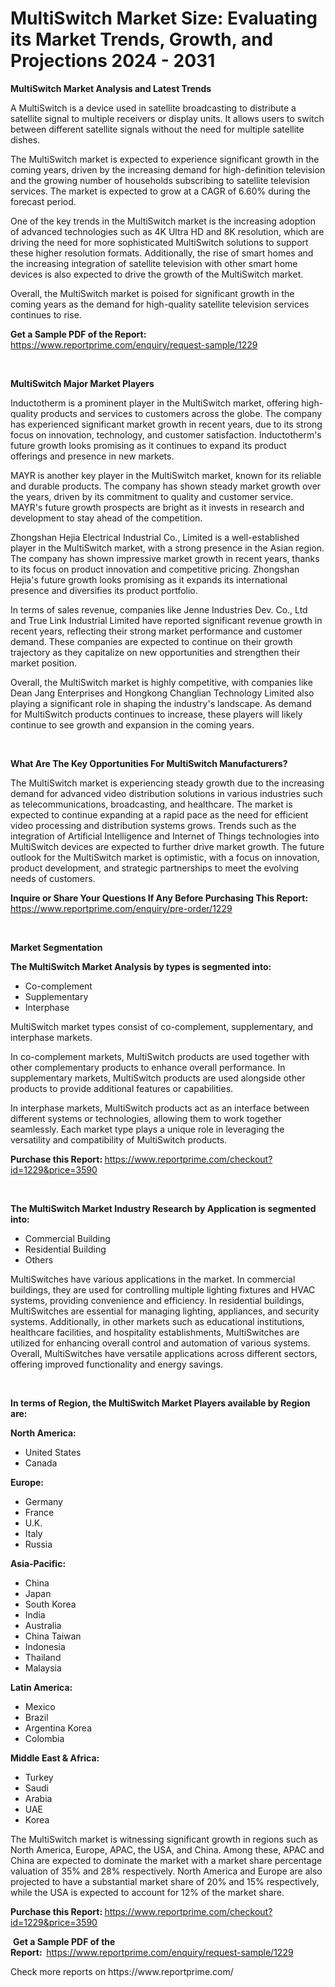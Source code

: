 <p><h1>MultiSwitch Market Size: Evaluating its Market Trends, Growth, and Projections 2024 - 2031</h1></p><p><strong>MultiSwitch Market Analysis and Latest Trends</strong></p>
<p><p>A MultiSwitch is a device used in satellite broadcasting to distribute a satellite signal to multiple receivers or display units. It allows users to switch between different satellite signals without the need for multiple satellite dishes.</p><p>The MultiSwitch market is expected to experience significant growth in the coming years, driven by the increasing demand for high-definition television and the growing number of households subscribing to satellite television services. The market is expected to grow at a CAGR of 6.60% during the forecast period.</p><p>One of the key trends in the MultiSwitch market is the increasing adoption of advanced technologies such as 4K Ultra HD and 8K resolution, which are driving the need for more sophisticated MultiSwitch solutions to support these higher resolution formats. Additionally, the rise of smart homes and the increasing integration of satellite television with other smart home devices is also expected to drive the growth of the MultiSwitch market.</p><p>Overall, the MultiSwitch market is poised for significant growth in the coming years as the demand for high-quality satellite television services continues to rise.</p></p>
<p><strong>Get a Sample PDF of the Report:&nbsp;</strong> <a href="https://www.reportprime.com/enquiry/request-sample/1229">https://www.reportprime.com/enquiry/request-sample/1229</a></p>
<p>&nbsp;</p>
<p><strong>MultiSwitch Major Market Players</strong></p>
<p><p>Inductotherm is a prominent player in the MultiSwitch market, offering high-quality products and services to customers across the globe. The company has experienced significant market growth in recent years, due to its strong focus on innovation, technology, and customer satisfaction. Inductotherm's future growth looks promising as it continues to expand its product offerings and presence in new markets.</p><p>MAYR is another key player in the MultiSwitch market, known for its reliable and durable products. The company has shown steady market growth over the years, driven by its commitment to quality and customer service. MAYR's future growth prospects are bright as it invests in research and development to stay ahead of the competition.</p><p>Zhongshan Hejia Electrical Industrial Co., Limited is a well-established player in the MultiSwitch market, with a strong presence in the Asian region. The company has shown impressive market growth in recent years, thanks to its focus on product innovation and competitive pricing. Zhongshan Hejia's future growth looks promising as it expands its international presence and diversifies its product portfolio.</p><p>In terms of sales revenue, companies like Jenne Industries Dev. Co., Ltd and True Link Industrial Limited have reported significant revenue growth in recent years, reflecting their strong market performance and customer demand. These companies are expected to continue on their growth trajectory as they capitalize on new opportunities and strengthen their market position.</p><p>Overall, the MultiSwitch market is highly competitive, with companies like Dean Jang Enterprises and Hongkong Changlian Technology Limited also playing a significant role in shaping the industry's landscape. As demand for MultiSwitch products continues to increase, these players will likely continue to see growth and expansion in the coming years.</p></p>
<p>&nbsp;</p>
<p><strong>What Are The Key Opportunities For MultiSwitch Manufacturers?</strong></p>
<p><p>The MultiSwitch market is experiencing steady growth due to the increasing demand for advanced video distribution solutions in various industries such as telecommunications, broadcasting, and healthcare. The market is expected to continue expanding at a rapid pace as the need for efficient video processing and distribution systems grows. Trends such as the integration of Artificial Intelligence and Internet of Things technologies into MultiSwitch devices are expected to further drive market growth. The future outlook for the MultiSwitch market is optimistic, with a focus on innovation, product development, and strategic partnerships to meet the evolving needs of customers.</p></p>
<p><strong>Inquire or Share Your Questions If Any Before Purchasing This Report:</strong> <a href="https://www.reportprime.com/enquiry/pre-order/1229">https://www.reportprime.com/enquiry/pre-order/1229</a></p>
<p>&nbsp;</p>
<p><strong>Market Segmentation</strong></p>
<p><strong>The MultiSwitch Market Analysis by types is segmented into:</strong></p>
<p><ul><li>Co-complement</li><li>Supplementary</li><li>Interphase</li></ul></p>
<p><p>MultiSwitch market types consist of co-complement, supplementary, and interphase markets. </p><p>In co-complement markets, MultiSwitch products are used together with other complementary products to enhance overall performance. In supplementary markets, MultiSwitch products are used alongside other products to provide additional features or capabilities. </p><p>In interphase markets, MultiSwitch products act as an interface between different systems or technologies, allowing them to work together seamlessly. Each market type plays a unique role in leveraging the versatility and compatibility of MultiSwitch products.</p></p>
<p><strong>Purchase this Report:&nbsp;</strong><a href="https://www.reportprime.com/checkout?id=1229&price=3590">https://www.reportprime.com/checkout?id=1229&price=3590</a></p>
<p>&nbsp;</p>
<p><strong>The MultiSwitch Market Industry Research by Application is segmented into:</strong></p>
<p><ul><li>Commercial Building</li><li>Residential Building</li><li>Others</li></ul></p>
<p><p>MultiSwitches have various applications in the market. In commercial buildings, they are used for controlling multiple lighting fixtures and HVAC systems, providing convenience and efficiency. In residential buildings, MultiSwitches are essential for managing lighting, appliances, and security systems. Additionally, in other markets such as educational institutions, healthcare facilities, and hospitality establishments, MultiSwitches are utilized for enhancing overall control and automation of various systems. Overall, MultiSwitches have versatile applications across different sectors, offering improved functionality and energy savings.</p></p>
<p>&nbsp;</p>
<p><strong>In terms of Region, the MultiSwitch Market Players available by Region are:</strong></p>
<p>
    <p> <strong> North America: </strong>
        <ul>
            <li>United States</li>
            <li>Canada</li>
        </ul>
        </p> 
    <p> <strong> Europe: </strong>
        <ul>
            <li>Germany</li>
            <li>France</li>
            <li>U.K.</li>
            <li>Italy</li>
            <li>Russia</li>
        </ul>
        </p> 
    <p> <strong> Asia-Pacific: </strong>
        <ul>
            <li>China</li>
            <li>Japan</li>
            <li>South Korea</li>
            <li>India</li>
            <li>Australia</li>
            <li>China Taiwan</li>
            <li>Indonesia</li>
            <li>Thailand</li>
            <li>Malaysia</li>
        </ul>
        </p> 
    <p> <strong> Latin America: </strong>
        <ul>
            <li>Mexico</li>
            <li>Brazil</li>
            <li>Argentina Korea</li>
            <li>Colombia</li>
        </ul>
        </p> 
    <p> <strong> Middle East & Africa: </strong>
        <ul>
            <li>Turkey</li>
            <li>Saudi</li>
            <li>Arabia</li>
            <li>UAE</li>
            <li>Korea</li>
        </ul>
    </p>
    </p>
<p><p>The MultiSwitch market is witnessing significant growth in regions such as North America, Europe, APAC, the USA, and China. Among these, APAC and China are expected to dominate the market with a market share percentage valuation of 35% and 28% respectively. North America and Europe are also projected to have a substantial market share of 20% and 15% respectively, while the USA is expected to account for 12% of the market share.</p></p>
<p><strong>Purchase this Report: </strong><a href="https://www.reportprime.com/checkout?id=1229&price=3590">https://www.reportprime.com/checkout?id=1229&price=3590</a></p>
<p>&nbsp;<strong>Get a Sample PDF of the Report:&nbsp;&nbsp;</strong><a href="https://www.reportprime.com/enquiry/request-sample/1229">https://www.reportprime.com/enquiry/request-sample/1229</a></p>
<p><strong></strong></p>
<p>Check more reports on https://www.reportprime.com/</p>